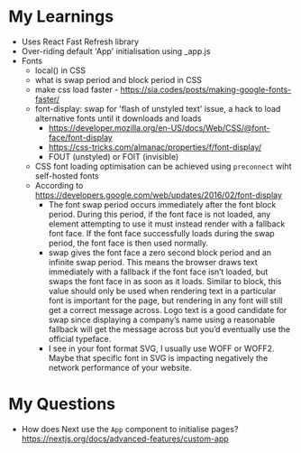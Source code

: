 # My Learnings
- Uses React Fast Refresh library
- Over-riding default 'App' initialisation using _app.js
- Fonts
  - local() in CSS
  - what is swap period and block period in CSS
  - make css load faster - https://sia.codes/posts/making-google-fonts-faster/
  - font-display: swap for 'flash of unstyled text' issue, a hack to load alternative fonts until it downloads and loads
    - https://developer.mozilla.org/en-US/docs/Web/CSS/@font-face/font-display
    - https://css-tricks.com/almanac/properties/f/font-display/
    - FOUT (unstyled) or FOIT (invisible)
  - CSS font loading optimisation can be achieved using `preconnect` wiht self-hosted fonts
  - According to https://developers.google.com/web/updates/2016/02/font-display
    - The font swap period occurs immediately after the font block period. During this period, if the font face is not loaded, any element attempting to use it must instead render with a fallback font face. If the font face successfully loads during the swap period, the font face is then used normally.    
    - swap gives the font face a zero second block period and an infinite swap period. This means the browser draws text immediately with a fallback if the font face isn’t loaded, but swaps the font face in as soon as it loads. Similar to block, this value should only be used when rendering text in a particular font is important for the page, but rendering in any font will still get a correct message across. Logo text is a good candidate for swap since displaying a company’s name using a reasonable fallback will get the message across but you’d eventually use the official typeface.
    - I see in your font format SVG, I usually use WOFF or WOFF2. Maybe that specific font in SVG is impacting negatively the network performance of your website.

# My Questions
- How does Next use the `App` component to initialise pages? https://nextjs.org/docs/advanced-features/custom-app